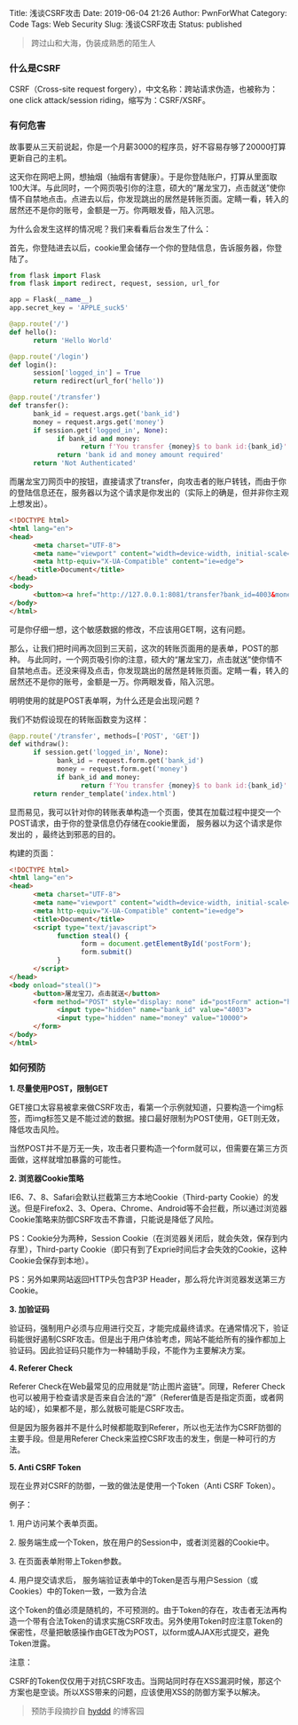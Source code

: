 Title: 浅谈CSRF攻击
Date: 2019-06-04 21:26
Author: PwnForWhat
Category: Code
Tags: Web Security
Slug: 浅谈CSRF攻击
Status: published



> 跨过山和大海，伪装成熟悉的陌生人

### 什么是CSRF

CSRF（Cross-site request forgery），中文名称：跨站请求伪造，也被称为：one click attack/session riding，缩写为：CSRF/XSRF。

### 有何危害

故事要从三天前说起，你是一个月薪3000的程序员，好不容易存够了20000打算更新自己的主机。

这天你在网吧上网，想抽烟（抽烟有害健康）。于是你登陆账户，打算从里面取100大洋。与此同时，一个网页吸引你的注意，硕大的“屠龙宝刀，点击就送”使你情不自禁地点击。点进去以后，你发现跳出的居然是转账页面。定睛一看，转入的居然还不是你的账号，金额是一万。你两眼发昏，陷入沉思。

为什么会发生这样的情况呢？我们来看看后台发生了什么：

首先，你登陆进去以后，cookie里会储存一个你的登陆信息，告诉服务器，你登陆了。



``` python
from flask import Flask
from flask import redirect, request, session, url_for

app = Flask(__name__)
app.secret_key = 'APPLE_suck5'

@app.route('/')
def hello():
      return 'Hello World'

@app.route('/login')
def login():
      session['logged_in'] = True
      return redirect(url_for('hello'))

@app.route('/transfer')
def transfer():
      bank_id = request.args.get('bank_id')
      money = request.args.get('money')
      if session.get('logged_in', None):
            if bank_id and money:
                  return f'You transfer {money}$ to bank id:{bank_id}'
            return 'bank id and money amount required'
      return 'Not Authenticated'

```

而屠龙宝刀网页中的按钮，直接请求了transfer，向攻击者的账户转钱，而由于你的登陆信息还在，服务器以为这个请求是你发出的（实际上的确是，但并非你主观上想发出）。

``` html
<!DOCTYPE html>
<html lang="en">
<head>
      <meta charset="UTF-8">
      <meta name="viewport" content="width=device-width, initial-scale=1.0">
      <meta http-equiv="X-UA-Compatible" content="ie=edge">
      <title>Document</title>
</head>
<body>
      <button><a href="http://127.0.0.1:8081/transfer?bank_id=4003&money=10000">屠龙宝刀，点击就送</a></button>
</body>
</html>
```

可是你仔细一想，这个敏感数据的修改，不应该用GET啊，这有问题。

那么，让我们把时间再次回到三天前，这次的转账页面用的是表单，POST的那种。 与此同时，一个网页吸引你的注意，硕大的“屠龙宝刀，点击就送”使你情不自禁地点击。还没来得及点击，你发现跳出的居然是转账页面。定睛一看，转入的居然还不是你的账号，金额是一万。你两眼发昏，陷入沉思。



明明使用的就是POST表单啊，为什么还是会出现问题 ?



我们不妨假设现在的转账函数变为这样：

``` python
@app.route('/transfer', methods=['POST', 'GET'])
def withdraw():
      if session.get('logged_in', None):
            bank_id = request.form.get('bank_id')
            money = request.form.get('money')
            if bank_id and money:
                  return f'You transfer {money}$ to bank id:{bank_id}'
      return render_template('index.html')
```

显而易见，我可以针对你的转账表单构造一个页面，使其在加载过程中提交一个POST请求，由于你的登录信息仍存储在cookie里面， 服务器以为这个请求是你发出的 ，最终达到邪恶的目的。

构建的页面：

``` html
<!DOCTYPE html>
<html lang="en">
<head>
      <meta charset="UTF-8">
      <meta name="viewport" content="width=device-width, initial-scale=1.0">
      <meta http-equiv="X-UA-Compatible" content="ie=edge">
      <title>Document</title>
      <script type="text/javascript">
            function steal() {
                  form = document.getElementById('postForm');
                  form.submit()
            }
      </script>
</head>
<body onload="steal()">
      <button>屠龙宝刀，点击就送</button>
      <form method="POST" style="display: none" id="postForm" action="http://127.0.0.1:8081/transfer">
            <input type="hidden" name="bank_id" value="4003">
            <input type="hidden" name="money" value="10000">
      </form>
</body>
</html>
```

### 如何预防

**1. 尽量使用POST，限制GET**

GET接口太容易被拿来做CSRF攻击，看第一个示例就知道，只要构造一个img标签，而img标签又是不能过滤的数据。接口最好限制为POST使用，GET则无效，降低攻击风险。

当然POST并不是万无一失，攻击者只要构造一个form就可以，但需要在第三方页面做，这样就增加暴露的可能性。

**2. 浏览器Cookie策略**

IE6、7、8、Safari会默认拦截第三方本地Cookie（Third-party Cookie）的发送。但是Firefox2、3、Opera、Chrome、Android等不会拦截，所以通过浏览器Cookie策略来防御CSRF攻击不靠谱，只能说是降低了风险。

PS：Cookie分为两种，Session Cookie（在浏览器关闭后，就会失效，保存到内存里），Third-party Cookie（即只有到了Exprie时间后才会失效的Cookie，这种Cookie会保存到本地）。

PS：另外如果网站返回HTTP头包含P3P Header，那么将允许浏览器发送第三方Cookie。

**3. 加验证码**

验证码，强制用户必须与应用进行交互，才能完成最终请求。在通常情况下，验证码能很好遏制CSRF攻击。但是出于用户体验考虑，网站不能给所有的操作都加上验证码。因此验证码只能作为一种辅助手段，不能作为主要解决方案。

**4. Referer Check**

Referer Check在Web最常见的应用就是“防止图片盗链”。同理，Referer Check也可以被用于检查请求是否来自合法的“源”（Referer值是否是指定页面，或者网站的域），如果都不是，那么就极可能是CSRF攻击。

但是因为服务器并不是什么时候都能取到Referer，所以也无法作为CSRF防御的主要手段。但是用Referer Check来监控CSRF攻击的发生，倒是一种可行的方法。

**5. Anti CSRF Token**

现在业界对CSRF的防御，一致的做法是使用一个Token（Anti CSRF Token）。

例子：



1\. 用户访问某个表单页面。

2\. 服务端生成一个Token，放在用户的Session中，或者浏览器的Cookie中。

3\. 在页面表单附带上Token参数。

4\. 用户提交请求后， 服务端验证表单中的Token是否与用户Session（或Cookies）中的Token一致，一致为合法

这个Token的值必须是随机的，不可预测的。由于Token的存在，攻击者无法再构造一个带有合法Token的请求实施CSRF攻击。另外使用Token时应注意Token的保密性，尽量把敏感操作由GET改为POST，以form或AJAX形式提交，避免Token泄露。

注意：

CSRF的Token仅仅用于对抗CSRF攻击。当网站同时存在XSS漏洞时候，那这个方案也是空谈。所以XSS带来的问题，应该使用XSS的防御方案予以解决。

> 预防手段摘抄自 [hyddd](https://www.cnblogs.com/hyddd/) 的博客园

